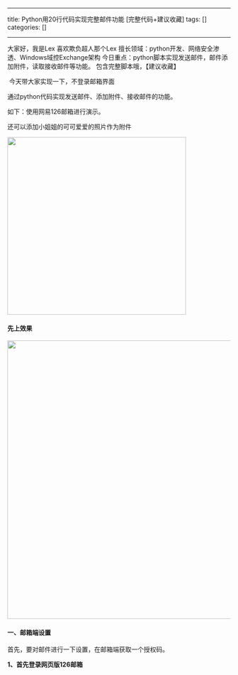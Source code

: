 
--- 
title:  Python用20行代码实现完整邮件功能 [完整代码+建议收藏] 
tags: []
categories: [] 

---
>  
 大家好，我是Lex 喜欢欺负超人那个Lex 
 擅长领域：python开发、网络安全渗透、Windows域控Exchange架构 
 今日重点：python脚本实现发送邮件，邮件添加附件，读取接收邮件等功能。 
 包含完整脚本哦，【建议收藏】 


 今天带大家实现一下，不登录邮箱界面

通过python代码实现发送邮件、添加附件、接收邮件的功能。

如下：使用网易126邮箱进行演示。

还可以添加小姐姐的可可爱爱的照片作为附件

<img alt="" height="400" src="https://img-blog.csdnimg.cn/20210715104717168.jpeg?x-oss-process=image/watermark,type_ZmFuZ3poZW5naGVpdGk,shadow_10,text_aHR0cHM6Ly9ibG9nLmNzZG4ubmV0L3dlaXhpbl80MjM1MDIxMg==,size_16,color_FFFFFF,t_70" width="403">



#### **先上效果**

<img alt="" height="627" src="https://img-blog.csdnimg.cn/2021071510171259.gif" width="628">



#### 一、邮箱端设置

首先，要对邮件进行一下设置，在邮箱端获取一个授权码。

**1、首先登录网页版126邮箱**


